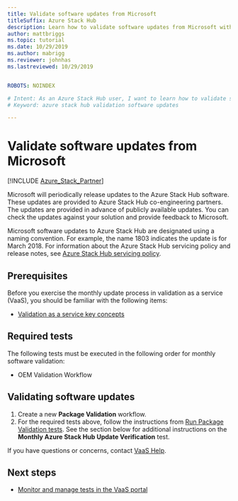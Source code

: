 ```yaml
---
title: Validate software updates from Microsoft
titleSuffix: Azure Stack Hub
description: Learn how to validate software updates from Microsoft with Azure Stack Hub validation as a service.
author: mattbriggs
ms.topic: tutorial
ms.date: 10/29/2019
ms.author: mabrigg
ms.reviewer: johnhas
ms.lastreviewed: 10/29/2019


ROBOTS: NOINDEX

# Intent: As an Azure Stack Hub user, I want to learn how to validate software updates from Microsoft with Azure Stack Hub validation as a service.
# Keyword: azure stack hub validation software updates

---
```



# Validate software updates from Microsoft

[!INCLUDE [Azure_Stack_Partner](./includes/azure-stack-partner-appliesto.md)]

Microsoft will periodically release updates to the Azure Stack Hub software. These updates are provided to Azure Stack Hub co-engineering partners. The updates are provided in advance of publicly available updates. You can check the updates against your solution and provide feedback to Microsoft.

Microsoft software updates to Azure Stack Hub are designated using a naming convention. For example, the name 1803 indicates the update is for March 2018. For information about the Azure Stack Hub servicing policy and release notes, see [Azure Stack Hub servicing policy](../operator/azure-stack-servicing-policy.md).

## Prerequisites

Before you exercise the monthly update process in validation as a service (VaaS), you should be familiar with the following items:

- [Validation as a service key concepts](azure-stack-vaas-key-concepts.md)

## Required tests

The following tests must be executed in the following order for monthly software validation:

- OEM Validation Workflow

## Validating software updates

1. Create a new **Package Validation** workflow.
1. For the required tests above, follow the instructions from [Run Package Validation tests](azure-stack-vaas-validate-oem-package.md#run-package-validation-tests). See the section below for additional instructions on the **Monthly Azure Stack Hub Update Verification** test.

If you have questions or concerns, contact [VaaS Help](mailto:vaashelp@microsoft.com).

## Next steps

- [Monitor and manage tests in the VaaS portal](azure-stack-vaas-monitor-test.md)